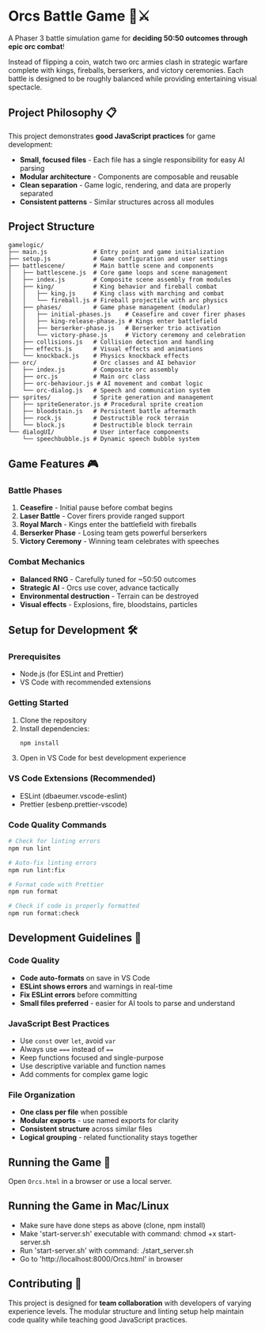 # Orcs Battle Game 🏰⚔️

A Phaser 3 battle simulation game for **deciding 50:50 outcomes through epic orc combat**! 

Instead of flipping a coin, watch two orc armies clash in strategic warfare complete with kings, fireballs, berserkers, and victory ceremonies. Each battle is designed to be roughly balanced while providing entertaining visual spectacle.

## Project Philosophy 📋

This project demonstrates **good JavaScript practices** for game development:
- **Small, focused files** - Each file has a single responsibility for easy AI parsing
- **Modular architecture** - Components are composable and reusable
- **Clean separation** - Game logic, rendering, and data are properly separated
- **Consistent patterns** - Similar structures across all modules

## Project Structure
```
gamelogic/
├── main.js             # Entry point and game initialization
├── setup.js            # Game configuration and user settings
├── battlescene/        # Main battle scene and components
│   ├── battlescene.js  # Core game loops and scene management
│   ├── index.js        # Composite scene assembly from modules
│   ├── king/           # King behavior and fireball combat
│   │   ├── king.js     # King class with marching and combat
│   │   └── fireball.js # Fireball projectile with arc physics
│   ├── phases/         # Game phase management (modular)
│   │   ├── initial-phases.js    # Ceasefire and cover firer phases
│   │   ├── king-release-phase.js # Kings enter battlefield
│   │   ├── berserker-phase.js   # Berserker trio activation
│   │   └── victory-phase.js     # Victory ceremony and celebration
│   ├── collisions.js   # Collision detection and handling
│   ├── effects.js      # Visual effects and animations
│   └── knockback.js    # Physics knockback effects
├── orc/                # Orc classes and AI behavior
│   ├── index.js        # Composite orc assembly
│   ├── orc.js          # Main orc class
│   ├── orc-behaviour.js # AI movement and combat logic
│   └── orc-dialog.js   # Speech and communication system
├── sprites/            # Sprite generation and management
│   ├── spriteGenerator.js # Procedural sprite creation
│   ├── bloodstain.js   # Persistent battle aftermath
│   ├── rock.js         # Destructible rock terrain
│   └── block.js        # Destructible block terrain
└── dialogUI/           # User interface components
    └── speechbubble.js # Dynamic speech bubble system
```

## Game Features 🎮

### Battle Phases
1. **Ceasefire** - Initial pause before combat begins
2. **Laser Battle** - Cover firers provide ranged support
3. **Royal March** - Kings enter the battlefield with fireballs
4. **Berserker Phase** - Losing team gets powerful berserkers
5. **Victory Ceremony** - Winning team celebrates with speeches

### Combat Mechanics
- **Balanced RNG** - Carefully tuned for ~50:50 outcomes
- **Strategic AI** - Orcs use cover, advance tactically
- **Environmental destruction** - Terrain can be destroyed
- **Visual effects** - Explosions, fire, bloodstains, particles

## Setup for Development 🛠️

### Prerequisites
- Node.js (for ESLint and Prettier)
- VS Code with recommended extensions

### Getting Started
1. Clone the repository
2. Install dependencies:
   ```bash
   npm install
   ```
3. Open in VS Code for best development experience

### VS Code Extensions (Recommended)
- ESLint (dbaeumer.vscode-eslint)
- Prettier (esbenp.prettier-vscode)

### Code Quality Commands
```bash
# Check for linting errors
npm run lint

# Auto-fix linting errors
npm run lint:fix

# Format code with Prettier
npm run format

# Check if code is properly formatted
npm run format:check
```

## Development Guidelines 📝

### Code Quality
- **Code auto-formats** on save in VS Code
- **ESLint shows errors** and warnings in real-time
- **Fix ESLint errors** before committing
- **Small files preferred** - easier for AI tools to parse and understand

### JavaScript Best Practices
- Use `const` over `let`, avoid `var`
- Always use `===` instead of `==`
- Keep functions focused and single-purpose
- Use descriptive variable and function names
- Add comments for complex game logic

### File Organization
- **One class per file** when possible
- **Modular exports** - use named exports for clarity
- **Consistent structure** across similar files
- **Logical grouping** - related functionality stays together

## Running the Game 🚀
Open `Orcs.html` in a browser or use a local server.

## Running the Game in Mac/Linux
- Make sure have done steps as above (clone, npm install)
- Make 'start-server.sh' executable with command:  chmod +x start-server.sh
- Run 'start-server.sh' with command: ./start_server.sh
- Go to 'http://localhost:8000/Orcs.html' in browser


## Contributing 🤝
This project is designed for **team collaboration** with developers of varying experience levels. The modular structure and linting setup help maintain code quality while teaching good JavaScript practices.
